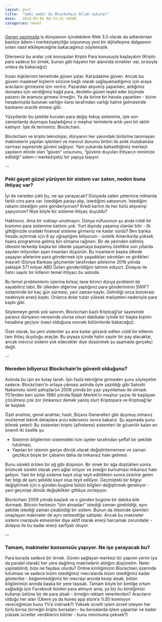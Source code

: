 ```yaml
---
layout: post
title:  "Sahi nedir bu Blockchain Allah aşkına?"
date:   2018-03-02 08:33:15 +0300
categories: Genel
---
```


[Geçen yazımızda](http://ademimerkezi.com/genel/2018/03/01/Geceleri-uykunuzu-ne-kaciriyor.html) iş dünyasının içindekilere Web 3.0 olarak da adlandırılan basitçe âdem-i merkeziyetçiliğe soyunmuş yeni bir dijitalleşme dalgasının onları nasıl etkileyeceğine bakacağımızı söylemiştik. 

Dilerseniz bu aralar çok konuşulan Kripto Para konusuyla başlayalım (Kripto para sadece bir örnek, bunun gibi hayatın her alanında örnekler var, sırasıyla onlara da bakacağız)

İnsan ilişkilerinin temelinde güven yatar. Karşıdakine güven. Ancak bu güveni maalesef kişilerin sözüne bağlı olarak sağlayamadığımız için araya aracıların girmesine izin veririz. Pazardan alışveriş yaparken, aldığımız domates için verdiğimiz kağıt para, devletin güven teşkil eder biçimde pazarcı ile aramıza girmesi örneğin. Ya da birine bir havale yaparken - bizim hesabımızda bulunan varlığın karşı tarafından varlığı haline gelmesinde bankanın araclık etmesi gibi. 

Yüzyıllardır bu şekilde kurulan para değiş-tokuş sistemine, işte son zamanlarda duymaya başladığınız o meşhur terimlerle artık yeni bir aktör katılıyor. İşte ilk terimimiz: Blockchain. 

Blockchain ve kripto teknolojisi, dünyanın her yanındaki birbirine tanımayan makinelerin yapılan işlemleri ve mevcut durumu birbiri ile anlık mutabakata varması sayesinde güveni sağlıyor. 
Yani yukarıda bahsettiğimiz merkezi yapıların elinde olan “güven” unsurunu, “güvene duyulan ihtiyacın minimize edildiği” adem-i merkeziyetçi bir yapıya taşıyor.

--

### Peki gayet güzel yürüyen bir sistem var zaten, neden buna ihtiyaç var?

İyi de nereden çıktı bu, ne işe yarayacak? Dünyada zaten yeterince miktarda farklı cins para var. İstediğim parayı alıp, istediğimi satıyorum. İstediğim rakamı istediğim yere gönderiyorum? Kredi kartım ile her türlü alışverişi yapıyorum? Niye böyle bir sisteme ihtiyaç duyuldu?

Haklısınız. Ama bir noktayı unutmayın. Dünya nüfusunun şu anda ciddi bir kısmının para sistemine katılımı yok. Yurt dışında yaşamış olanlar bilir - ilk gittiğinizde oradaki finansal sisteme girmeniz ne kadar sürdü? Ben banka hesabı açtırmak için 6 ay uğraştığımı biliyorum - üstelik Amerika’da yüksek lisans programına gelmiş biri olmama rağmen. Bir de yerinden edilmiş ülkesini terkedip başka bir ülkede yaşamaya başlamış özellikle son yıllarda sayıları milyonları aşan insanları düşünün. Bu insanların başka ülkede yaşayan ailelerine para göndermek için yaşadıkları sıkıntıları ve girdikleri masrafı (Dünya Bankası göçmenler tarafından ailelerine 2016 yılında yaklaşık 571 milyar ABD Doları gönderildiğini tahmin ediyor). Dolayısı ile hatırı sayılır bir kitlenin temel ihtiyacı bu aslında. 

Bu temel problemlerin üzerine birkaç tane birinci dünya problemi de sayabiliriz tabii. Bir ülkeden diğerine yaptığınız para gönderiminin SWIFT sisteminde bir kaç gün sürmesi, yani zaman kaybı. Getirdiği onca bürokrasi nedeniyle enerji kaybı. Onlarca dolar tutan yüksek maliyetleri nedeniyle para kaybı gibi. 

Söylemeye gerek yok sanırım, Blockchain bazlı Kriptoağ’lar sayesinde paranız dünyanın neresinde olursa olsun dakikalar içinde bir başka kişinin hesabına geçiyor (nasıl olduğuna sonraki bölümlerde bakacağız). 

Özet olarak, bu yeni sistemler şu ana kadar gözardı edilen ciddi bir kitlenin tam ihtiaç duyduğu araçlar. Bu piyasa içinde hatırı sayılır bir pay alacaklar, ancak mevcut sistemi yok edecekler diye düşünmek şu aşamada gerçekçi değil. 

--


### Nereden biliyoruz Blockchain’in güvenli olduğunu?

Aslında bu işin en kolay tarafı. İşin fazla tekniğine girmeden şunu söyleyelim sadece: Blockchain’in ortaya çıkması aslında öyle yazıldığı gibi Satoshi Nakamoto isimli şahış(lar)ın 2008 yılında bir yazı yayınlaması ile olmadı. 70’lerden beri süren 1980 yılında Ralph Merkle’in meşhur yazısı ile başlayan çözülmesi çok zor (imkansız demek yanlış olur) Kriptopara ve Kriptoağ’lar ile başladı. 

Özel anahtar, genel anahtar, hash, Bizans Generalleri gibi duymuş olmanız muhtemel teknik detaylara arzu ederseniz sonra bakarız. Şu aşamada şunu bilmek yeterli: Bu sistemleri kripto (şifreleme) sistemleri ile güvenilir kalan en önemli iki özellik şu: 
* Sistemin bilgilerinin sistemdeki tüm üyeler tarafından şeffaf bir şekilde tutulması, 
* Yapılan bir işlemin geriye dönük olarak değiştirilememesi ve zaman geçtikçe böyle bir çabanın daha da imkansız hale gelmesi

Bunu sürekli örülen bir ağ gibi düşünün. Bir sinek bir ağa düştükten sonra örümcek sürekli olarak yeni ağlar örüyor ve sineğin kurtulması imkansız hale geliyor. Yani bir bilgi sisteme kayıt olup teyit edildikten sonra üzerine gelen her bilgi de aynı şekilde kayıt olup teyit ediliyor. Geçmişteki bir bilgiyi değiştirmek için o günden bugüne bütün bilgileri değiştirmek gerekiyor - yani geçmişe dönük değişiklikler gittikçe zorlaşıyor. 

Blockchain 2009 yılında başladı ve o günden bugüne bir dakika bile durmadı. Bitcoin herkesin “izin almadan” istediği zaman girebildiği, aynı şekilde istediği zaman çıkabildiği bir sistem. Bunun da ötesinde işlemleri onaylayan makineler de aynı serbestliğe sahipler. Ancak bu makineler sistemi manipule etmesinler diye aktif olarak enerji harcamak zorundalar - dolayısı ile bu kadar enerji sarfiyatı oluyor. 

--


### Tamam, makineler konsensüs yapıyor. Ne işe yarayacak bu? 

Para burada sadece bir örnek. Güven sağlayan merkezi bir yapının yerini (ya da paralel olarak) her yere dağılmış makinelerin aldığını düşünelim. Neler yapılabilirdi, bize ne faydası olurdu? 
Online kimliğimizin Blockchain üzerinde tutulması ve sadece bizim istediğimiz mecralarda bizim istediğimiz kadar gösterilse - beğenmediğimiz bir mecrayı anında kesip atsak, bütün bilgilerimizi anında başka bir yere taşısak. Tamam böyle bir kimliğe ortam sağladığı için Facebook bizden para almıyor ama, ya biz bu kimliğimizi kullanıp üstüne bir de para alsak - örneğin reklam verenlerden?
Aracıların olduğu her alan (Übere ya da  itunes app store’a %30 komisyon vereceğimize bunu 1%’e indirsek?)
Yüksek ücretli işlem ücreti isteyen her türlü borsa (örneğin kripto borsaları - bu borsalarda işlem yapanlar ne kadar yüksek ücretler verdiklerini bilirler - bunu minimuma çeksek?)

